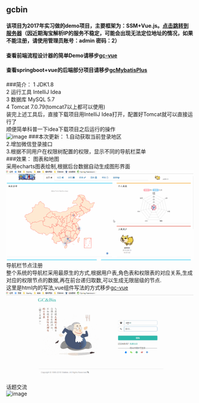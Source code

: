 ## gcbin
#### 该项目为2017年实习做的demo项目，主要框架为：SSM+Vue.js。[点击跳转到服务器](http://47.106.190.36:8080/gcbin/)（因近期淘宝解析IP的服务不稳定，可能会出现无法定位地址的情况，如果不能注册，请使用管理员账号：admin  密码：2） <br/>
#### 查看前端流程设计器的简单Demo请移步[gc-vue](https://github.com/waldonUB/gc-vue)<br/>
#### 查看springboot+vue的后端部分项目请移步[gcMybatisPlus](https://github.com/waldonUB/gcMybatisPlus) <br/>

###简介：
1 JDK1.8 <br>
2 运行工具 IntelliJ Idea <br>
3 数据库 MySQL 5.7 <br>
4 Tomcat 7.0.79(tomcat7以上都可以使用) <br>
装完上述工具后，直接下载项目用IntelliJ Idea打开，配置好Tomcat就可以直接运行了<br/>
顺便简单科普一下idea下载项目之后运行的操作<br/>
![image](https://github.com/qq852727515/imageSave/blob/master/petsCT_img/operate.gif)
###本次更新：
1.自动获取当前登录地区<br/>
2.增加微信登录接口<br/>
3.根据不同用户在权限树配置的权限，显示不同的导航栏菜单<br/>
###效果：
图表和地图<br/>
采用echarts图表绘制,根据后台数据自动生成图形界面<br/>
![image](https://github.com/qq852727515/imageSave/blob/master/petsCT_img/index.gif)
导航栏节点注册<br/>
整个系统的导航栏采用最原生的方式,根据用户表,角色表和权限表的对应关系,生成对应的权限节点的数据,再在前台递归取数,可以生成无限层级的节点. <br/>
这里是html内的写法,vue组件写法的方式移步[gc-vue](https://github.com/waldonUB/gc-vue) <br/>
![image](https://github.com/qq852727515/imageSave/blob/master/petsCT_img/tree.gif)
话题交流<br/>
![image](https://github.com/qq852727515/imageSave/blob/master/petsCT_img/community.gif)



